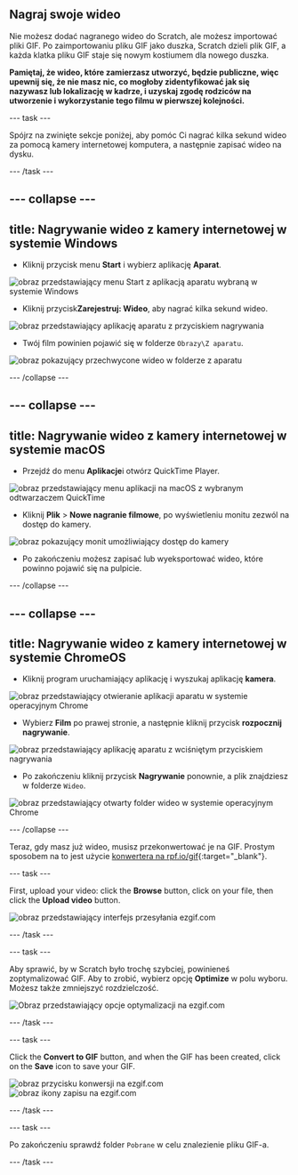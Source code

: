 ## Nagraj swoje wideo

Nie możesz dodać nagranego wideo do Scratch, ale możesz importować pliki GIF. Po zaimportowaniu pliku GIF jako duszka, Scratch dzieli plik GIF, a każda klatka pliku GIF staje się nowym kostiumem dla nowego duszka.

**Pamiętaj, że wideo, które zamierzasz utworzyć, będzie publiczne, więc upewnij się, że nie masz nic, co mogłoby zidentyfikować jak się nazywasz lub lokalizację w kadrze, i uzyskaj zgodę rodziców na utworzenie i wykorzystanie tego filmu w pierwszej kolejności.**

--- task ---

Spójrz na zwinięte sekcje poniżej, aby pomóc Ci nagrać kilka sekund wideo za pomocą kamery internetowej komputera, a następnie zapisać wideo na dysku.

--- /task ---

--- collapse ---
---
title: Nagrywanie wideo z kamery internetowej w systemie Windows
---

- Kliknij przycisk menu **Start** i wybierz aplikację **Aparat**.

![obraz przedstawiający menu Start z aplikacją aparatu wybraną w systemie Windows](images/camera-app.png)

- Kliknij przycisk**Zarejestruj: Wideo**, aby nagrać kilka sekund wideo.

![obraz przedstawiający aplikację aparatu z przyciskiem nagrywania](images/record-win.png)

- Twój film powinien pojawić się w folderze `Obrazy\Z aparatu`.

![obraz pokazujący przechwycone wideo w folderze z aparatu](images/camera-roll.png)


--- /collapse ---

--- collapse ---
---
title: Nagrywanie wideo z kamery internetowej w systemie macOS
---

- Przejdź do menu **Aplikacje**i otwórz QuickTime Player.

![obraz przedstawiający menu aplikacji na macOS z wybranym odtwarzaczem QuickTime](images/quicktime.png)

- Kliknij **Plik** > **Nowe nagranie filmowe**, po wyświetleniu monitu zezwól na dostęp do kamery.

![obraz pokazujący monit umożliwiający dostęp do kamery](images/allow_cam_macOS.png)

- Po zakończeniu możesz zapisać lub wyeksportować wideo, które powinno pojawić się na pulpicie.


--- /collapse ---

--- collapse ---
---
title: Nagrywanie wideo z kamery internetowej w systemie ChromeOS
---

- Kliknij program uruchamiający aplikację i wyszukaj aplikację **kamera**.

![obraz przedstawiający otwieranie aplikacji aparatu w systemie operacyjnym Chrome](images/opencamera.png)

- Wybierz **Film** po prawej stronie, a następnie kliknij przycisk **rozpocznij nagrywanie**.

![obraz przedstawiający aplikację aparatu z wciśniętym przyciskiem nagrywania](images/hitrecord.png)

- Po zakończeniu kliknij przycisk **Nagrywanie** ponownie, a plik znajdziesz w folderze `Wideo`.

![obraz przedstawiający otwarty folder wideo w systemie operacyjnym Chrome](images/videosfolder.png)

--- /collapse ---

Teraz, gdy masz już wideo, musisz przekonwertować je na GIF. Prostym sposobem na to jest użycie [konwertera na rpf.io/gif](https://rpf.io/gif){:target="_blank"}.

--- task ---

First, upload your video: click the **Browse** button, click on your file, then click the **Upload video** button.

![obraz przedstawiający interfejs przesyłania ezgif.com](images/ezgif-upload.png)

--- /task ---

--- task ---

Aby sprawić, by w Scratch było trochę szybciej, powinieneś zoptymalizować GIF. Aby to zrobić, wybierz opcję **Optimize** w polu wyboru. Możesz także zmniejszyć rozdzielczość.

![Obraz przedstawiający opcje optymalizacji na ezgif.com](images/optimise-gif.png)

--- /task ---

--- task ---

Click the **Convert to GIF** button, and when the GIF has been created, click on the **Save** icon to save your GIF.

![obraz przycisku konwersji na ezgif.com](images/convert_btn.png) ![obraz ikony zapisu na ezgif.com](images/save_icon.png)

--- /task ---


--- task ---

Po zakończeniu sprawdź folder `Pobrane` w celu znalezienie pliku GIF-a.

--- /task ---




